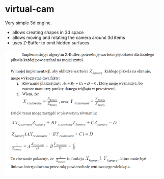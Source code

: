 # virtual-cam
Very simple 3d engine.  <br>
<ul>
<li>allows creating shapes in 3d space</li>
<li>allows moving and rotating the camera around 3d items</li>
<li>uses Z-Buffer to omit hidden surfaces</li>
</ul>
<p align="center">
  <img src="./media/zbuffer.png"  title="hover text">
</p>
